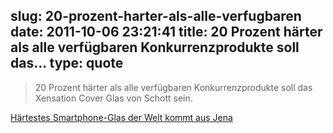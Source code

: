 slug: 20-prozent-harter-als-alle-verfugbaren
date: 2011-10-06 23:21:41
title: 20 Prozent härter als alle verfügbaren Konkurrenzprodukte soll das...
type: quote
---

> 20 Prozent härter als alle verfügbaren Konkurrenzprodukte soll das Xensation Cover Glas von Schott sein.

[Härtestes Smartphone-Glas der Welt kommt aus Jena](http://www.teltarif.de/schott-xensation-cover-hartes-glas/news/44212.html)
